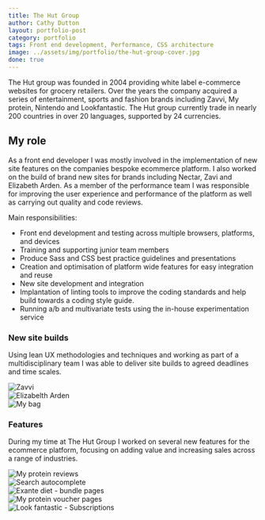```yaml
---
title: The Hut Group
author: Cathy Dutton
layout: portfolio-post
category: portfolio
tags: Front end development, Performance, CSS architecture
image: ../assets/img/portfolio/the-hut-group-cover.jpg
done: true
---
```


<p class="highlight-quote">The Hut group was founded in 2004 providing white label e-commerce websites for grocery retailers. Over the years the company acquired a series of entertainment, sports and fashion brands including Zavvi, My protein, Nintendo and Lookfantastic. The Hut group currently trade in nearly 200 countries in over 20 languages, supported by 24 currencies.</p>


<h2 class="heading">My role</h2>
As a front end developer I was mostly involved in the implementation of new site features on the companies bespoke ecommerce platform. I also worked on the build of brand new sites for brands including Nectar, Zavi and Elizabeth Arden. As a member of the performance team I was responsible for improving the user experience and performance of the platform as well as carrying out quality and code reviews.

Main responsibilities:

- Front end development and testing across multiple browsers, platforms, and devices
- Training and supporting junior team members
- Produce Sass and CSS best practice guidelines and presentations
- Creation and optimisation of platform wide features for easy integration and reuse
- New site development and integration
- Implantation of linting tools to improve the coding standards and help build towards a coding style guide.
- Running a/b and multivariate tests using the in-house experimentation service

<h3 class="heading">New site builds</h3>

Using lean UX methodologies and techniques and working as part of a multidisciplinary team I was able to deliver site builds to agreed deadlines and time scales.

<section class="portfolio-images">
<div class="portfolio-piece-wrapper-three">
    <div class="portfolio-piece">
        <img src="../assets/img/portfolio/creare/zavvi.jpg" class="portfolio-piece__img"  alt="Zavvi">
    </div>
</div>
<div class="portfolio-piece-wrapper-three">
    <div class="portfolio-piece">
        <img src="../assets/img/portfolio/creare/elizabelth-arden.jpg" class="portfolio-piece__img"  alt="Elizabelth Arden">
    </div>
</div>
<div class="portfolio-piece-wrapper-three">
    <div class="portfolio-piece">
        <img src="../assets/img/portfolio/creare/my-bag.jpg" class="portfolio-piece__img"  alt="My bag">
    </div>
</div>
</section>



<h3 class="heading">Features</h3>

During my time at The Hut Group I worked on several new features for the ecommerce platform, focusing on adding value and increasing sales across a range of industries.

<section class="portfolio-images">
<div class="portfolio-piece-wrapper-three">
    <div class="portfolio-piece">
        <img src="../assets/img/portfolio/creare/reviews.jpg" class="portfolio-piece__img"  alt="My protein reviews">
    </div>
</div>
<div class="portfolio-piece-wrapper-three">
    <div class="portfolio-piece">
        <img src="../assets/img/portfolio/creare/search-autocomplete.jpg" class="portfolio-piece__img"  alt="Search autocomplete">
    </div>
</div>
<div class="portfolio-piece-wrapper-three">
    <div class="portfolio-piece">
        <img src="../assets/img/portfolio/creare/bundle-pages.jpg" class="portfolio-piece__img"  alt="Exante diet - bundle pages">
    </div>
</div>
</section>

<section class="portfolio-images">
<div class="portfolio-piece-wrapper-three">
    <div class="portfolio-piece">
        <img src="../assets/img/portfolio/creare/voucher-pages.jpg" class="portfolio-piece__img"  alt="My protein voucher pages">
    </div>
</div>
<div class="portfolio-piece-wrapper">
    <div class="portfolio-piece">
        <img src="../assets/img/portfolio/creare/subscriptions.jpg" class="portfolio-piece__img"  alt="Look fantastic - Subscriptions">
    </div>
</div>
</section>

